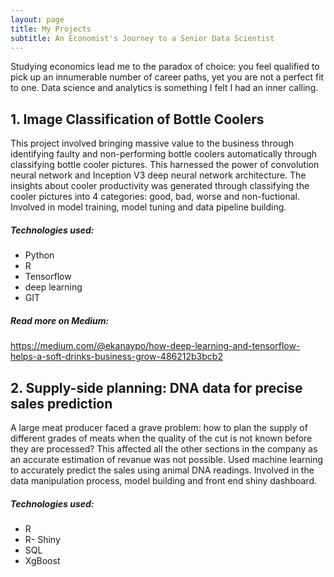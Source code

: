 ```yaml
---
layout: page
title: My Projects
subtitle: An Economist's Journey to a Senior Data Scientist
---
```


Studying economics lead me to the paradox of choice: you feel qualified to pick up an innumerable number of career paths, yet you are not a perfect fit to one. Data science and analytics is something I felt I had an inner calling. 

## 1. Image Classification of Bottle Coolers

This project involved bringing massive value to the business through identifying faulty and non-performing bottle coolers automatically through classifying bottle cooler pictures. This harnessed the power of convolution neural network and Inception V3 deep neural network architecture. The insights about cooler productivity was generated through classifying the cooler pictures into 4 categories: good, bad, worse and non-fuctional. Involved in model training, model tuning and data pipeline building. 

##### Technologies used:
- Python
- R
- Tensorflow
- deep learning
- GIT

##### Read more on Medium:
https://medium.com/@ekanaypo/how-deep-learning-and-tensorflow-helps-a-soft-drinks-business-grow-486212b3bcb2 


  
## 2. Supply-side planning: DNA data for precise sales prediction

A large meat producer faced a grave problem: how to plan the supply of different grades of meats when the quality of the cut is not known before they are processed? This affected all the other sections in the company as an accurate estimation of revanue was not possible. Used machine learning to accurately predict the sales using animal DNA readings. Involved in the data manipulation process, model building and front end shiny dashboard.

##### Technologies used:
- R
- R- Shiny
- SQL
- XgBoost
